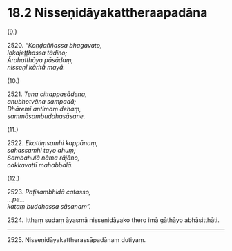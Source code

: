 

# 18.2 Nisseṇidāyakattheraapadāna



(9.)

2520\. _“Koṇḍaññassa bhagavato,_  
_lokajeṭṭhassa tādino;_  
_Ārohatthāya pāsādaṃ,_  
_nisseṇī kāritā mayā._  


(10.)

2521\. _Tena cittappasādena,_  
_anubhotvāna sampadā;_  
_Dhāremi antimaṃ dehaṃ,_  
_sammāsambuddhasāsane._  


(11.)

2522\. _Ekattiṃsamhi kappānaṃ,_  
_sahassamhi tayo ahuṃ;_  
_Sambahulā nāma rājāno,_  
_cakkavattī mahabbalā._  


(12.)

2523\. _Paṭisambhidā catasso,_  
_…pe…_  
_kataṃ buddhassa sāsanaṃ”._  


2524\. Itthaṃ sudaṃ āyasmā nisseṇidāyako thero imā gāthāyo abhāsitthāti.

---

2525\. Nisseṇidāyakattherassāpadānaṃ dutiyaṃ.





